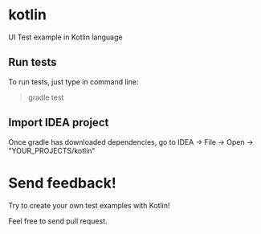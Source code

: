 # kotlin

UI Test example in Kotlin language

## Run tests
To run tests, just type in command line:
> gradle test

## Import IDEA project
Once gradle has downloaded dependencies, go to IDEA -> File -> Open -> "YOUR_PROJECTS/kotlin"

# Send feedback!
Try to create your own test examples with Kotlin!

Feel free to send pull request.

